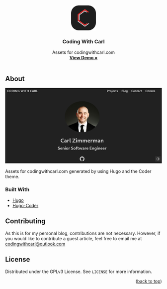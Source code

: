 <div id="top"></div>

<!-- HEADER -->
<br />
<div align="center">
    <img src="logo.png" alt="Logo" width="80" height="80">

  <h3 align="center">Coding With Carl</h3>

  <p align="center">
    Assets for codingwithcarl.com
    <br />
    <a href="https://codingwithcarl.com"><strong>View Demo »</strong></a>
    <br />
    <br />
  </p>
</div>

<!-- ABOUT -->
## About

![](screenshot.png)

Assets for codingwithcarl.com generated by using Hugo and the Coder theme.

### Built With

* [Hugo](https://gohugo.io/)
* [Hugo-Coder](https://github.com/luizdepra/hugo-coder)

<!-- CONTRIBUTING -->
## Contributing

As this is for my personal blog, contributions are not necessary. However, if you would like to contribute a guest article, feel free to email me at codingwithcarl@outlook.com

<!-- LICENSE -->
## License

Distributed under the GPLv3 License. See `LICENSE` for more information.

<p align="right">(<a href="#top">back to top</a>)</p>